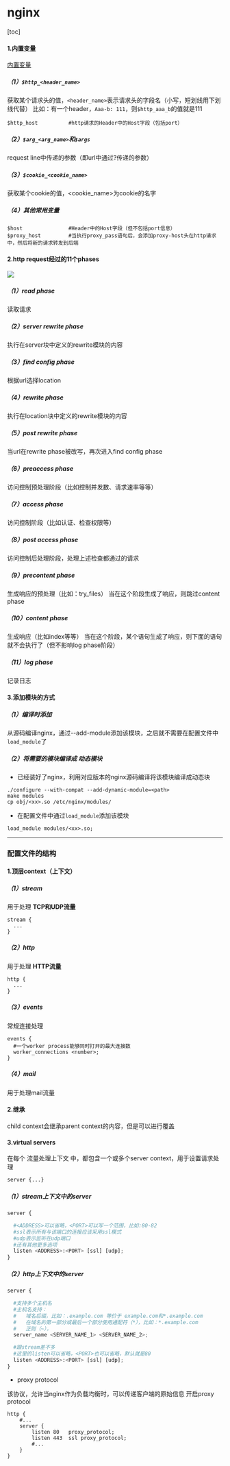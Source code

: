 # nginx

[toc]

#### 1.内置变量
[内置变量](https://nginx.org/en/docs/varindex.html)

##### （1）`$http_<header_name>`
获取某个请求头的值，`<header_name>`表示请求头的字段名（小写，短划线用下划线代替）
比如：有一个header，`Aaa-b: 111`，则`$http_aaa_b`的值就是111
```shell
$http_host          #http请求的Header中的Host字段（包括port）
```

##### （2）`$arg_<arg_name>`和`$args`
request line中传递的参数（即url中通过?传递的参数）

##### （3）`$cookie_<cookie_name>`
获取某个cookie的值，<cookie_name>为cookie的名字

##### （4）其他常用变量
```shell
$host               #Header中的Host字段（但不包括port信息）
$proxy_host         #当执行proxy_pass语句后，会添加proxy-host头在http请求中，然后将新的请求转发到后端
```

#### 2.http request经过的11个phases
![](./imgs/nginx_01.jpg)

##### （1）read phase
读取请求

##### （2）server rewrite phase
执行在server块中定义的rewrite模块的内容

##### （3）find config phase
根据url选择location

##### （4）rewrite phase
执行在location块中定义的rewrite模块的内容

##### （5）post rewrite phase
当url在rewrite phase被改写，再次进入find config phase

##### （6）preaccess phase
访问控制预处理阶段（比如控制并发数、请求速率等等）

##### （7）access phase
访问控制阶段（比如认证、检查权限等）

##### （8）post access phase
访问控制后处理阶段，处理上述检查都通过的请求

##### （9）precontent phase
生成响应的预处理（比如：try_files）
当在这个阶段生成了响应，则跳过content phase

##### （10）content phase
生成响应（比如index等等）
当在这个阶段，某个语句生成了响应，则下面的语句就不会执行了（但不影响log phase阶段）

##### （11）log phase
记录日志

#### 3.添加模块的方式

##### （1）编译时添加
从源码编译nginx，通过--add-module添加该模块，之后就不需要在配置文件中`load_module`了

##### （2）将需要的模块编译成 动态模块

* 已经装好了nginx，利用对应版本的nginx源码编译将该模块编译成动态块

```shell
./configure --with-compat --add-dynamic-module=<path>
make modules
cp obj/<xx>.so /etc/nginx/modules/
```

* 在配置文件中通过`load_module`添加该模块

```shell
load_module modules/<xx>.so;
```

***

### 配置文件的结构

#### 1.顶层context（上下文）

##### （1）stream
用于处理 **TCP和UDP流量**
```shell
stream {
  ...
}
```

##### （2）http
用于处理 **HTTP流量**
```shell
http {
  ...
}
```

##### （3）events
常规连接处理
```shell
events {
  #一个worker process能够同时打开的最大连接数
  worker_connections <number>;
}
```

##### （4）mail
用于处理mail流量

#### 2.继承
child context会继承parent context的内容，但是可以进行覆盖

#### 3.virtual servers
在每个 流量处理上下文 中，都包含一个或多个server context，用于设置请求处理
```python
server {...}
```

##### （1）stream上下文中的server
```python
server {

  #<ADDRESS>可以省略，<PORT>可以写一个范围，比如:80-82
  #ssl表示所有与该端口的连接应该采用ssl模式
  #udp表示监听在udp端口
  #还有其他更多选项
  listen <ADDRESS>:<PORT> [ssl] [udp];
}
```

##### （2）http上下文中的server
```python
server {

  #支持多个主机名
  #主机名支持：
  #   域名后缀，比如：.example.com 等价于 example.com和*.example.com
  #   在域名的第一部分或最后一个部分使用通配符（*），比如：*.example.com
  #   正则（~），
  server_name <SERVER_NAME_1> <SERVER_NAME_2>;

  #跟stream差不多
  #这里的listen可以省略，<PORT>也可以省略，默认就是80
  listen <ADDRESS>:<PORT> [ssl] [udp];
}
```

* proxy protocol

该协议，允许当nginx作为负载均衡时，可以传递客户端的原始信息
开启proxy protocol
```shell
http {
    #...
    server {
        listen 80   proxy_protocol;
        listen 443  ssl proxy_protocol;
        #...
    }
}
```
